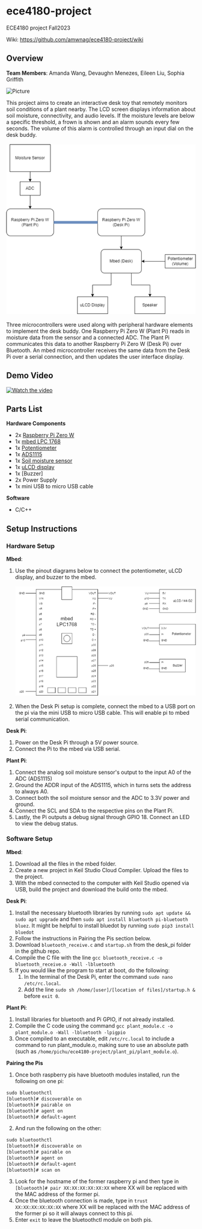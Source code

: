 # ece4180-project
ECE4180 project Fall2023

Wiki: https://github.com/amwnag/ece4180-project/wiki

## Overview
**Team Members**: Amanda Wang, Devaughn Menezes, Eileen Liu, Sophia Griffith

![Picture](https://github.com/amwnag/ece4180-project/assets/86573349/1ef2064d-2348-4ed4-bd84-321e0e9dcc0f)


This project aims to create an interactive desk toy that remotely monitors soil conditions of a plant nearby. The LCD screen displays information about soil moisture, connectivity, and audio levels. If the moisture levels are below a specific threshold, a frown is shown and an alarm sounds every few seconds. The volume of this alarm is controlled through an input dial on the desk buddy.
<br/><br/> 
![Project Control Flow](https://github.com/amwnag/ece4180-project/blob/desk/images/PlantBuddyOverview.drawio.png)
<br/><br/> 
Three microcontrollers were used along with peripheral hardware elements to implement the desk buddy. One Raspberry Pi Zero W (Plant Pi) reads in moisture data from the sensor and a connected ADC. The Plant Pi communicates this data to another Raspberry Pi Zero W (Desk Pi) over Bluetooth. An mbed microcontroller receives the same data from the Desk Pi over a serial connection, and then updates the user interface display.

## Demo Video

[![Watch the video](http://i3.ytimg.com/vi/UxZS1Tiq9u8/hqdefault.jpg)](https://www.youtube.com/watch?v=UxZS1Tiq9u8)


## Parts List

**Hardware Components**
* 2x [Raspberry Pi Zero W](https://www.raspberrypi.com/products/raspberry-pi-zero-w/)
* 1x [mbed LPC 1768](https://os.mbed.com/platforms/mbed-LPC1768/)
* 1x [Potentiometer](https://www.sparkfun.com/products/9806)
* 1x [ADS1115](https://github.com/ControlEverythingCommunity/ADS1115/tree/master)
* 1x [Soil moisture sensor](https://github.com/sparkfun/Soil_Moisture_Sensor)
* 1x [uLCD display](https://os.mbed.com/users/4180_1/notebook/ulcd-144-g2-128-by-128-color-lcd/)
* 1x [Buzzer]
* 2x Power Supply
* 1x mini USB to micro USB cable

**Software**
* C/C++

## Setup Instructions

### Hardware Setup
**Mbed**:
1. Use the pinout diagrams below to connect the potentiometer, uLCD display, and buzzer to the mbed.
<br/><br/> 
![mbed Plant Desk Buddy pinout](https://github.com/amwnag/ece4180-project/blob/desk/images/mbed_pinout.drawio.png)
<br/><br/> 
2. When the Desk Pi setup is complete, connect the mbed to a USB port on the pi via the mini USB to micro USB cable. This will enable pi to mbed serial communication.

**Desk Pi**:
1. Power on the Desk Pi through a 5V power source.
2. Connect the Pi to the mbed via USB serial.

**Plant Pi**:
1. Connect the analog soil moisture sensor's output to the input A0 of the ADC (ADS1115)
2. Ground the ADDR input of the ADS1115, which in turns sets the address to always A0.
3. Connect both the soil moisture sensor and the ADC to 3.3V power and ground.
4. Connect the SCL and SDA to the respective pins on the Plant Pi.
5. Lastly, the Pi outputs a debug signal through GPIO 18. Connect an LED to view the debug status.

### Software Setup
**Mbed**:
1. Download all the files in the mbed folder.
2. Create a new project in Keil Studio Cloud Compiler. Upload the files to the project.
3. With the mbed connected to the computer with Keil Studio opened via USB, build the project and download the build onto the mbed. 

**Desk Pi**:
1. Install the necessary bluetooth libraries by running `sudo apt update && sudo apt upgrade` and then `sudo apt install bluetooth pi-bluetooth bluez`. It might be helpful to install bluedot by running `sudo pip3 install bluedot`
2. Follow the instructions in Pairing the Pis section below.
3. Download `bluetooth_receive.c` and `startup.sh` from the desk_pi folder in the github repo.
4. Compile the C file with the line `gcc bluetooth_receive.c -o bluetooth_receive.o -Wall -lbluetooth`
5. If you would like the program to start at boot, do the following:
    1. In the terminal of the Desk Pi, enter the command `sudo nano /etc/rc.local`.
    2. Add the line `sudo sh /home/[user]/[location of files]/startup.h &` before `exit 0`.

**Plant Pi**:
1. Install libraries for bluetooth and Pi GPIO, if not already installed.
2. Compile the C code using the command `gcc plant_module.c -o plant_module.o -Wall -lbluetooth -lpigpio`
3. Once compiled to an executable, edit `/etc/rc.local` to include a command to run plant_module.o, making sure to use an absolute path (such as `/home/pichu/ece4180-project/plant_pi/plant_module.o`).

**Pairing the Pis**
1. Once both raspberry pis have bluetooth modules installed, run the following on one pi:
```
sudo bluetoothctl
[bluetooth]# discoverable on
[bluetooth]# pairable on
[bluetooth]# agent on
[bluetooth]# default-agent
```
2. And run the following on the other:
```
sudo bluetoothctl
[bluetooth]# discoverable on
[bluetooth]# pairable on
[bluetooth]# agent on
[bluetooth]# default-agent
[bluetooth]# scan on
```
3. Look for the hostname of the former raspberry pi and then type in `[bluetooth]# pair XX:XX:XX:XX:XX:XX` where XX will be replaced with the MAC address of the former pi.
4. Once the bluetooth connection is made, type in `trust XX:XX:XX:XX:XX:XX` where XX will be replaced with the MAC address of the former pi so it will always connect to this pi.
5. Enter `exit` to leave the bluetoothctl module on both pis.
